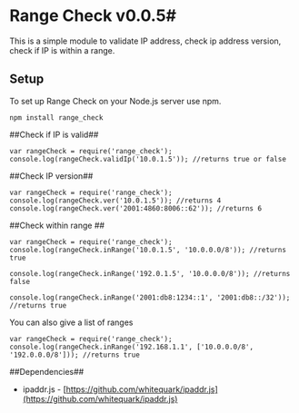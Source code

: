 # Range Check v0.0.5#
This is a simple module to validate IP address, check ip address version, check if IP is within a range.

## Setup ##

To set up Range Check on your Node.js server use npm.

`npm install range_check`


##Check if IP is valid##

```
var rangeCheck = require('range_check');
console.log(rangeCheck.validIp('10.0.1.5')); //returns true or false
```

##Check IP version##
```
var rangeCheck = require('range_check');
console.log(rangeCheck.ver('10.0.1.5')); //returns 4
console.log(rangeCheck.ver('2001:4860:8006::62')); //returns 6
```

##Check within range ##
```
var rangeCheck = require('range_check');
console.log(rangeCheck.inRange('10.0.1.5', '10.0.0.0/8')); //returns true

console.log(rangeCheck.inRange('192.0.1.5', '10.0.0.0/8')); //returns false

console.log(rangeCheck.inRange('2001:db8:1234::1', '2001:db8::/32')); //returns true
```

You can also give a list of ranges

```
var rangeCheck = require('range_check');
console.log(rangeCheck.inRange('192.168.1.1', ['10.0.0.0/8', '192.0.0.0/8'])); //returns true

```

##Dependencies##
- ipaddr.js - [https://github.com/whitequark/ipaddr.js](https://github.com/whitequark/ipaddr.js)